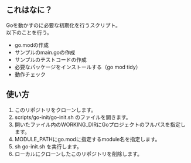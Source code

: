 ## これはなに？
Goを動かすのに必要な初期化を行うスクリプト。  
以下のことを行う。
- go.modの作成
- サンプルのmain.goの作成
- サンプルのテストコードの作成
- 必要なパッケージをインストールする（go mod tidy）
- 動作チェック

## 使い方
1. このリポジトリをクローンします。
2. scripts/go-init/go-init.sh のファイルを開きます。
3. 開いたファイル内のWORKING_DIRにGoプロジェクトのフルパスを指定します。
4. MODULE_PATHにgo.modに指定するmodule名を指定します。
5. sh go-init.sh を実行します。
6. ローカルにクローンしたこのリポジトリを削除します。
